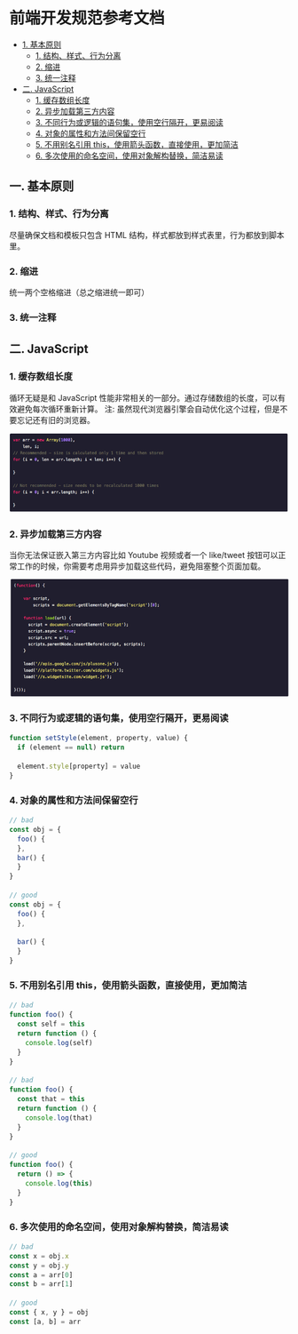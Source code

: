 # 前端开发规范参考文档
* [1. 基本原则](#一-基本原则)
    * [1. 结构、样式、行为分离](#1-结构样式行为分离)
    * [2. 缩进](#2-缩进)
    * [3. 统一注释](#3-统一注释)
* [二. JavaScript](#二-JavaScript)
    * [1. 缓存数组长度](#1-缓存数组长度)
    * [2. 异步加载第三方内容](#2-异步加载第三方内容)
    * [3. 不同行为或逻辑的语句集，使用空行隔开，更易阅读](#3-不同行为或逻辑的语句集，使用空行隔开，更易阅读)
    * [4. 对象的属性和方法间保留空行](#4-对象的属性和方法间保留空行)
    * [5. 不用别名引用 this，使用箭头函数，直接使用，更加简洁](#5-不用别名引用this使用箭头函数直接使用更加简洁)
    * [6. 多次使用的命名空间，使用对象解构替换，简洁易读](#6-多次使用的命名空间，使用对象解构替换，简洁易读)

## 一. 基本原则
### 1. 结构、样式、行为分离
尽量确保文档和模板只包含 HTML 结构，样式都放到样式表里，行为都放到脚本里。
### 2. 缩进
统一两个空格缩进（总之缩进统一即可）
### 3. 统一注释

## 二. JavaScript
### 1. 缓存数组长度
循环无疑是和 JavaScript 性能非常相关的一部分。通过存储数组的长度，可以有效避免每次循环重新计算。
注: 虽然现代浏览器引擎会自动优化这个过程，但是不要忘记还有旧的浏览器。

![alt](./imgs/栗子.png)

### 2. 异步加载第三方内容
当你无法保证嵌入第三方内容比如 Youtube 视频或者一个 like/tweet 按钮可以正常工作的时候，你需要考虑用异步加载这些代码，避免阻塞整个页面加载。

![alt](./imgs/async.png)

### 3. 不同行为或逻辑的语句集，使用空行隔开，更易阅读
```js
function setStyle(element, property, value) {
  if (element == null) return

  element.style[property] = value
}
```

### 4. 对象的属性和方法间保留空行
```js
// bad
const obj = {
  foo() {
  },
  bar() {
  }
}

// good
const obj = {
  foo() {
  },

  bar() {
  }
}
```
### 5. 不用别名引用 this，使用箭头函数，直接使用，更加简洁

```js
// bad
function foo() {
  const self = this
  return function () {
    console.log(self)
  }
}

// bad
function foo() {
  const that = this
  return function () {
    console.log(that)
  }
}

// good
function foo() {
  return () => {
    console.log(this)
  }
}
```

### 6. 多次使用的命名空间，使用对象解构替换，简洁易读
```js
// bad
const x = obj.x
const y = obj.y
const a = arr[0]
const b = arr[1]

// good
const { x, y } = obj
const [a, b] = arr
```
